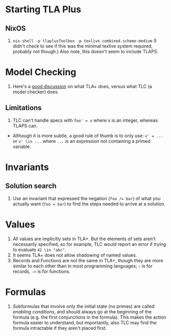 # Starting TLA Plus

## NixOS

1. `nix-shell -p tlaplusToolbox -p texlive.combined.scheme-medium`
  (I didn't check to see if this was the minimal texlive system required, probably not though.)
  Also note, this doesn't seem to include TLAPS.


# Model Checking

1. Here's a [good discussion](https://groups.google.com/g/tlaplus/c/mTxo-dmpZu0) on what TLA+ does, versus what TLC (a model checker) does.

## Limitations
1. TLC can't handle specs with `foo' = x` where x is an integer, whereas TLAPS can.
  - Although it is more subtle, a good rule of thumb is to only use:
     `v' = ...` or `v' \in ...` where `...` is an expression not containing a primed variable.

# Invariants

## Solution search
  1. Use an invariant that expressed the negation (`foo /= bar`) of what you actually want (`foo = bar`) to find the steps needed to arrive at a solution.

# Values

1. All values are implicitly sets in TLA+. But the elements of sets aren't necessarily specified, so for example, TLC would report an error if trying to evaluate `42 \in "abc"`.
2. It seems TLA+ does not allow shadowing of named values.
3. Records and Functions are not the same in TLA+, though they are more similar to each other than in most programming languages; `:` is for records, `->` is for functions.

# Formulas

1. Subformulas that involve only the initial state (no primes) are called *enabling conditions*, and should always go at the beginning of the formula (e.g. the first conjunctions in the formula). This makes the action formula easier to understand, but importantly, also TLC may find the formula intractable if they aren't placed first.

